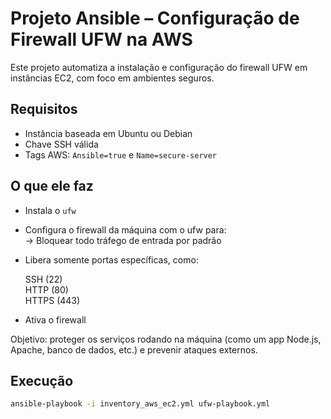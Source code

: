 # Projeto Ansible – Configuração de Firewall UFW na AWS

Este projeto automatiza a instalação e configuração do firewall UFW em instâncias EC2, com foco em ambientes seguros.

## Requisitos

- Instância baseada em Ubuntu ou Debian
- Chave SSH válida
- Tags AWS: `Ansible=true` e `Name=secure-server`

## O que ele faz

- Instala o `ufw`
- Configura o firewall da máquina com o ufw para:  
  -> Bloquear todo tráfego de entrada por padrão  

- Libera somente portas específicas, como:  

     SSH (22)  
     HTTP (80)  
     HTTPS (443)  

- Ativa o firewall

Objetivo: proteger os serviços rodando na máquina (como um app Node.js, Apache, banco de dados, etc.) e prevenir ataques externos.

## Execução

```bash
ansible-playbook -i inventory_aws_ec2.yml ufw-playbook.yml

